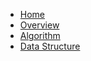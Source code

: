 * [Home](/)
* [Overview](algo-ds/overview.md)
* [Algorithm](algo-ds/algo.md)
* [Data Structure](algo-ds/ds.md)
